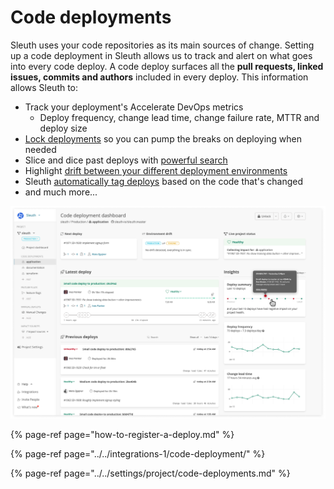 # Code deployments

Sleuth uses your code repositories as its main sources of change. Setting up a code deployment in Sleuth allows us to track and alert on what goes into every code deploy. A code deploy surfaces all the **pull requests, linked issues, commits and authors** included in every deploy. This information allows Sleuth to:

* Track your deployment's Accelerate DevOps metrics
  * Deploy frequency, change lead time, change failure rate, MTTR and deploy size
* [Lock deployments](deployment-locking.md) so you can pump the breaks on deploying when needed
* Slice and dice past deploys with [powerful search](search.md)
* Highlight [drift between your different deployment environments](environment-drift.md)
* Sleuth [automatically tag deploys](tags.md) based on the code that's changed
* and much more...

![](../../.gitbook/assets/601240d8b9789fe380455e94_code-deployment-view.png)

{% page-ref page="how-to-register-a-deploy.md" %}

{% page-ref page="../../integrations-1/code-deployment/" %}

{% page-ref page="../../settings/project/code-deployments.md" %}


